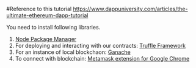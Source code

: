 #Reference to this tutorial
https://www.dappuniversity.com/articles/the-ultimate-ethereum-dapp-tutorial

You need to install following libraries.

1.  [Node Package Manager](https://nodejs.org/en/)
2.  For deploying and interacting with our contracts: [Truffle Framework](https://www.trufflesuite.com/docs/truffle/overview)
3.  For an instance of local blockchaon: [Ganache](https://www.trufflesuite.com/ganache)
4.  To connect with blockchain: [Metamask extension for Google Chrome](https://chrome.google.com/webstore/detail/metamask/nkbihfbeogaeaoehlefnkodbefgpgknn?hl=en)
